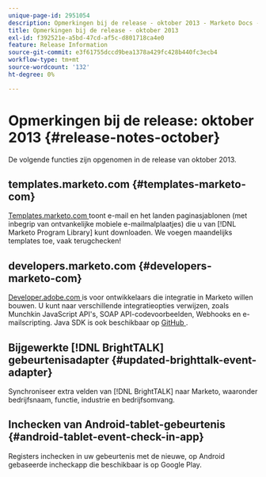 ```yaml
---
unique-page-id: 2951054
description: Opmerkingen bij de release - oktober 2013 - Marketo Docs - Productdocumentatie
title: Opmerkingen bij de release - oktober 2013
exl-id: f392521e-a5bd-47cd-af5c-d801718ca4e0
feature: Release Information
source-git-commit: e3f61755dccd9bea1378a429fc428b440fc3ecb4
workflow-type: tm+mt
source-wordcount: '132'
ht-degree: 0%

---
```


# Opmerkingen bij de release: oktober 2013 {#release-notes-october}

De volgende functies zijn opgenomen in de release van oktober 2013.

## templates.marketo.com {#templates-marketo-com}

[ Templates.marketo.com ](/help/marketo/product-docs/demand-generation/landing-pages/landing-page-templates/guided-landing-page-template-list.md) toont e-mail en het landen paginasjablonen (met inbegrip van ontvankelijke mobiele e-mailmalplaatjes) die u van [!DNL Marketo Program Library] kunt downloaden. We voegen maandelijks templates toe, vaak terugchecken!

## developers.marketo.com {#developers-marketo-com}

[ Developer.adobe.com ](https://experienceleague.adobe.com/en/docs/marketo-developer/marketo/home) is voor ontwikkelaars die integratie in Marketo willen bouwen. U kunt naar verschillende integratieopties verwijzen, zoals Munchkin JavaScript API&#39;s, SOAP API-codevoorbeelden, Webhooks en e-mailscripting. Java SDK is ook beschikbaar op [ GitHub ](https://github.com/Marketo/SOAP-API-Java-Client).

## Bijgewerkte [!DNL BrightTALK] gebeurtenisadapter {#updated-brighttalk-event-adapter}

Synchroniseer extra velden van [!DNL BrightTALK] naar Marketo, waaronder bedrijfsnaam, functie, industrie en bedrijfsomvang.

## Inchecken van Android-tablet-gebeurtenis {#android-tablet-event-check-in-app}

Registers inchecken in uw gebeurtenis met de nieuwe, op Android gebaseerde incheckapp die beschikbaar is op Google Play.
